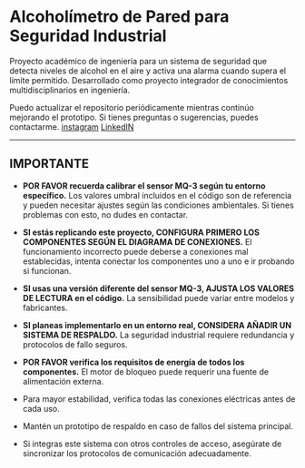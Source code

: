 # Alcoholímetro de Pared para Seguridad Industrial

Proyecto académico de ingeniería para un sistema de seguridad que detecta niveles de alcohol en el aire y activa una alarma cuando supera el límite permitido. Desarrollado como proyecto integrador de conocimientos multidisciplinarios en ingeniería.

Puedo actualizar el repositorio periódicamente mientras continúo mejorando el prototipo. Si tienes preguntas o sugerencias, puedes contactarme.
[instagram](https://www.instagram.com/emilydelorbe/?hl=es)
[LinkedIN](https://www.linkedin.com/in/emily-del-orbe/)

---

## IMPORTANTE

- **POR FAVOR recuerda calibrar el sensor MQ-3 según tu entorno específico.** Los valores umbral incluidos en el código son de referencia y pueden necesitar ajustes según las condiciones ambientales. Si tienes problemas con esto, no dudes en contactar.

- **SI estás replicando este proyecto, CONFIGURA PRIMERO LOS COMPONENTES SEGÚN EL DIAGRAMA DE CONEXIONES.** El funcionamiento incorrecto puede deberse a conexiones mal establecidas, intenta conectar los componentes uno a uno e ir probando si funcionan.

- **SI usas una versión diferente del sensor MQ-3, AJUSTA LOS VALORES DE LECTURA en el código.** La sensibilidad puede variar entre modelos y fabricantes.

- **SI planeas implementarlo en un entorno real, CONSIDERA AÑADIR UN SISTEMA DE RESPALDO.** La seguridad industrial requiere redundancia y protocolos de fallo seguros.

- **POR FAVOR verifica los requisitos de energía de todos los componentes.** El motor de bloqueo puede requerir una fuente de alimentación externa.

- Para mayor estabilidad, verifica todas las conexiones eléctricas antes de cada uso.

- Mantén un prototipo de respaldo en caso de fallos del sistema principal.

- Si integras este sistema con otros controles de acceso, asegúrate de sincronizar los protocolos de comunicación adecuadamente.
